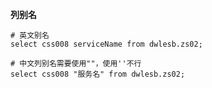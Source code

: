 **列别名**



```shell
# 英文别名
select css008 serviceName from dwlesb.zs02;

# 中文列别名需要使用""，使用''不行
select css008 "服务名" from dwlesb.zs02;
```

